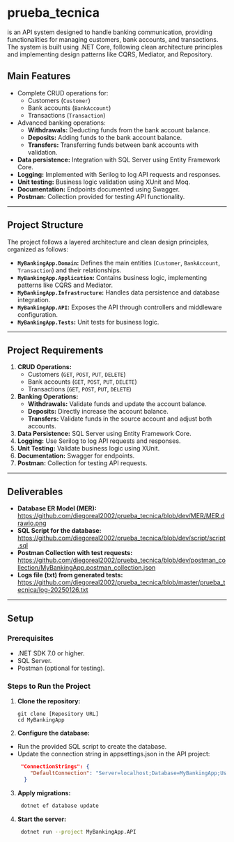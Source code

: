 # prueba_tecnica

is an API system designed to handle banking communication, providing functionalities for managing customers, bank accounts, and transactions. The system is built using .NET Core, following clean architecture principles and implementing design patterns like CQRS, Mediator, and Repository.

## **Main Features**
- Complete CRUD operations for:
  - Customers (`Customer`)
  - Bank accounts (`BankAccount`)
  - Transactions (`Transaction`)
- Advanced banking operations:
  - **Withdrawals:** Deducting funds from the bank account balance.
  - **Deposits:** Adding funds to the bank account balance.
  - **Transfers:** Transferring funds between bank accounts with validation.
- **Data persistence:** Integration with SQL Server using Entity Framework Core.
- **Logging:** Implemented with Serilog to log API requests and responses.
- **Unit testing:** Business logic validation using XUnit and Moq.
- **Documentation:** Endpoints documented using Swagger.
- **Postman:** Collection provided for testing API functionality.

---

## **Project Structure**
The project follows a layered architecture and clean design principles, organized as follows:

- **`MyBankingApp.Domain`:** Defines the main entities (`Customer`, `BankAccount`, `Transaction`) and their relationships.
- **`MyBankingApp.Application`:** Contains business logic, implementing patterns like CQRS and Mediator.
- **`MyBankingApp.Infrastructure`:** Handles data persistence and database integration.
- **`MyBankingApp.API`:** Exposes the API through controllers and middleware configuration.
- **`MyBankingApp.Tests`:** Unit tests for business logic.

---

## **Project Requirements**
1. **CRUD Operations:**
   - Customers (`GET`, `POST`, `PUT`, `DELETE`)
   - Bank accounts (`GET`, `POST`, `PUT`, `DELETE`)
   - Transactions (`GET`, `POST`, `PUT`, `DELETE`)
2. **Banking Operations:**
   - **Withdrawals:** Validate funds and update the account balance.
   - **Deposits:** Directly increase the account balance.
   - **Transfers:** Validate funds in the source account and adjust both accounts.
3. **Data Persistence:** SQL Server using Entity Framework Core.
4. **Logging:** Use Serilog to log API requests and responses.
5. **Unit Testing:** Validate business logic using XUnit.
6. **Documentation:** Swagger for endpoints.
7. **Postman:** Collection for testing API requests.

---

## **Deliverables**
- **Database ER Model (MER):** https://github.com/diegoreal2002/prueba_tecnica/blob/dev/MER/MER.drawio.png
- **SQL Script for the database:** https://github.com/diegoreal2002/prueba_tecnica/blob/dev/script/script.sql
- **Postman Collection with test requests:** https://github.com/diegoreal2002/prueba_tecnica/blob/dev/postman_collection/MyBankingApp.postman_collection.json
- **Logs file (txt) from generated tests:** https://github.com/diegoreal2002/prueba_tecnica/blob/master/prueba_tecnica/log-20250126.txt

---

## **Setup**
### **Prerequisites**
- .NET SDK 7.0 or higher.
- SQL Server.
- Postman (optional for testing).

### **Steps to Run the Project**
1. **Clone the repository:**
   ```
   git clone [Repository URL]
   cd MyBankingApp
   ```
2. **Configure the database:**
- Run the provided SQL script to create the database.
- Update the connection string in appsettings.json in the API project:
  ```json
   "ConnectionStrings": {
      "DefaultConnection": "Server=localhost;Database=MyBankingApp;User Id=your_user;Password=your_password;"
    }
   ```
3. **Apply migrations:**
    ```bash
     dotnet ef database update
     ```
4. **Start the server:**
    ```bash
     dotnet run --project MyBankingApp.API
     ```
